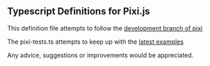 ## Typescript Definitions for Pixi.js ##

This definition file attempts to follow the [development branch of pixi](https://github.com/GoodBoyDigital/pixi.js/tree/dev) 

The pixi-tests.ts attempts to keep up with the [latest examples](https://github.com/pixijs/examples)

Any advice, suggestions or improvements would be appreciated. 